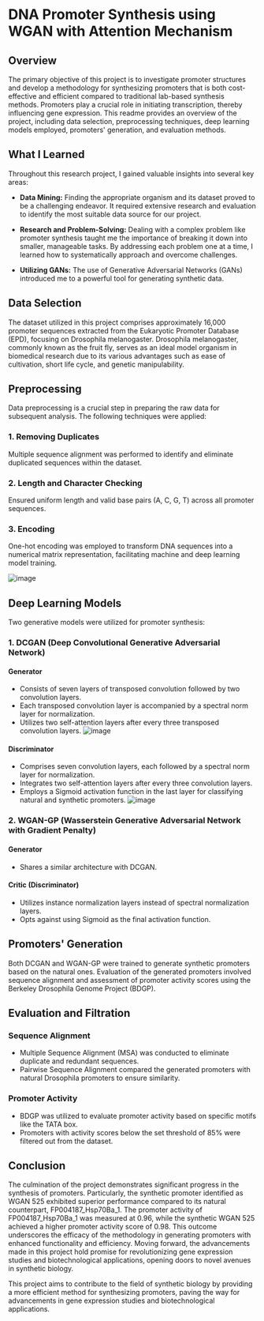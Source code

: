 # DNA Promoter Synthesis using WGAN with Attention Mechanism

## Overview

The primary objective of this project is to investigate promoter structures and develop a methodology for synthesizing promoters that is both cost-effective and efficient compared to traditional lab-based synthesis methods. Promoters play a crucial role in initiating transcription, thereby influencing gene expression. This readme provides an overview of the project, including data selection, preprocessing techniques, deep learning models employed, promoters' generation, and evaluation methods.

## What I Learned

Throughout this research project, I gained valuable insights into several key areas:

- **Data Mining:** Finding the appropriate organism and its dataset proved to be a challenging endeavor. It required extensive research and evaluation to identify the most suitable data source for our project.

- **Research and Problem-Solving:** Dealing with a complex problem like promoter synthesis taught me the importance of breaking it down into smaller, manageable tasks. By addressing each problem one at a time, I learned how to systematically approach and overcome challenges.

- **Utilizing GANs:** The use of Generative Adversarial Networks (GANs) introduced me to a powerful tool for generating synthetic data.

## Data Selection

The dataset utilized in this project comprises approximately 16,000 promoter sequences extracted from the Eukaryotic Promoter Database (EPD), focusing on Drosophila melanogaster. Drosophila melanogaster, commonly known as the fruit fly, serves as an ideal model organism in biomedical research due to its various advantages such as ease of cultivation, short life cycle, and genetic manipulability.

## Preprocessing

Data preprocessing is a crucial step in preparing the raw data for subsequent analysis. The following techniques were applied:

### 1. Removing Duplicates

Multiple sequence alignment was performed to identify and eliminate duplicated sequences within the dataset.

### 2. Length and Character Checking

Ensured uniform length and valid base pairs (A, C, G, T) across all promoter sequences.

### 3. Encoding

One-hot encoding was employed to transform DNA sequences into a numerical matrix representation, facilitating machine and deep learning model training.


![image](https://github.com/aditya-satope/DNA-promoter-synthesis/assets/103871024/b719375b-1546-4d7b-b474-019e47e17ee3)


## Deep Learning Models

Two generative models were utilized for promoter synthesis:

### 1. DCGAN (Deep Convolutional Generative Adversarial Network)

#### Generator
- Consists of seven layers of transposed convolution followed by two convolution layers.
- Each transposed convolution layer is accompanied by a spectral norm layer for normalization.
- Utilizes two self-attention layers after every three transposed convolution layers.
  ![image](https://github.com/aditya-satope/DNA-promoter-synthesis/assets/103871024/352d9bfa-fead-41a0-a898-9c64e1fc4493)


#### Discriminator
- Comprises seven convolution layers, each followed by a spectral norm layer for normalization.
- Integrates two self-attention layers after every three convolution layers.
- Employs a Sigmoid activation function in the last layer for classifying natural and synthetic promoters.
  ![image](https://github.com/aditya-satope/DNA-promoter-synthesis/assets/103871024/6e509caf-9446-463e-8897-3434d14accb4)


### 2. WGAN-GP (Wasserstein Generative Adversarial Network with Gradient Penalty)

#### Generator
- Shares a similar architecture with DCGAN.
  
#### Critic (Discriminator)
- Utilizes instance normalization layers instead of spectral normalization layers.
- Opts against using Sigmoid as the final activation function.

## Promoters' Generation

Both DCGAN and WGAN-GP were trained to generate synthetic promoters based on the natural ones. Evaluation of the generated promoters involved sequence alignment and assessment of promoter activity scores using the Berkeley Drosophila Genome Project (BDGP).

## Evaluation and Filtration

### Sequence Alignment
- Multiple Sequence Alignment (MSA) was conducted to eliminate duplicate and redundant sequences.
- Pairwise Sequence Alignment compared the generated promoters with natural Drosophila promoters to ensure similarity.

### Promoter Activity
- BDGP was utilized to evaluate promoter activity based on specific motifs like the TATA box.
- Promoters with activity scores below the set threshold of 85% were filtered out from the dataset.


## Conclusion

The culmination of the project demonstrates significant progress in the synthesis of promoters. Particularly, the synthetic promoter identified as WGAN 525 exhibited superior performance compared to its natural counterpart, FP004187_Hsp70Ba_1. The promoter activity of FP004187_Hsp70Ba_1 was measured at 0.96, while the synthetic WGAN 525 achieved a higher promoter activity score of 0.98. This outcome underscores the efficacy of the methodology in generating promoters with enhanced functionality and efficiency. Moving forward, the advancements made in this project hold promise for revolutionizing gene expression studies and biotechnological applications, opening doors to novel avenues in synthetic biology.

This project aims to contribute to the field of synthetic biology by providing a more efficient method for synthesizing promoters, paving the way for advancements in gene expression studies and biotechnological applications.
